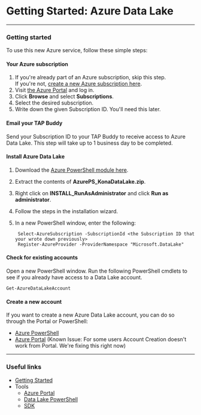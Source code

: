 # Getting Started: Azure Data Lake

------------

### Getting started

To use this new Azure service, follow these simple steps:

#### Your Azure subscription
1. If you're already part of an Azure subscription, skip this step.<br />If you're not, [create a new Azure subscription here](https://account.windowsazure.com/Subscriptions).
1. Visit [the Azure Portal](https://portal.azure.com) and log in.
1. Click **Browse** and select **Subscriptions**.
1. Select the desired subscription.
1. Write down the given Subscription ID. You'll need this later.
   
#### Email your TAP Buddy
Send your Subscription ID to your TAP Buddy to receive access to Azure Data Lake. This step will take up to 1 business day to be completed.

#### Install Azure Data Lake
1. Download the [Azure PowerShell module here](https://github.com/MicrosoftBigData/AzureDataLake/releases/download/PowerShellSDK/AzurePS_KonaDataLake.zip).

1. Extract the contents of **AzurePS_KonaDataLake.zip**.

1. Right click on **INSTALL_RunAsAdministrator** and click **Run as administrator**.

1. Follow the steps in the installation wizard.

1. In a new PowerShell window, enter the following:

        Select-AzureSubscription -SubscriptionId <the Subscription ID that your wrote down previously>
        Register-AzureProvider -ProviderNamespace "Microsoft.DataLake"
    
#### Check for existing accounts
Open a new PowerShell window. Run the following PowerShell cmdlets to see if you already have access to a Data Lake account.

    Get-AzureDataLakeAccount

#### Create a new account

If you want to create a new Azure Data Lake account, you can do so through the Portal or PowerShell:

* [Azure PowerShell](PowerShell/FirstSteps.md)
* [Azure Portal](./AzurePortal/FirstSteps.md) (Known Issue: For some users Account Creation doesn't work from Portal. We're fixing this right now)

------------

### Useful links

* [Getting Started](GettingStarted.md)
* Tools
    * [Azure Portal](AzurePortal/FirstSteps.md)
    * [Data Lake PowerShell](PowerShell/FirstSteps.md)
    * [SDK](SDK/FirstSteps.md)
